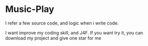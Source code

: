 # Music-Play

I refer a few source code, and logic when i write code.

I want improve my coding skill, and J4F. If you want try it, you can download my project and give one star for me
